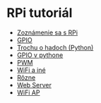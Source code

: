 RPi tutoriál
============

- [Zoznámenie sa s RPi](intro.md)
- [GPIO](gpio.md)
- [Trochu o hadoch (Python)](uvod-python.md)
- [GPIO v pythone](gpio-python.md)
- [PWM](pwm.md)
- [WiFi a iné](wifi.md)
- [Rôzne](rozne.md)
- [Web Server](server.md)
- [WiFi AP](ap.md)
